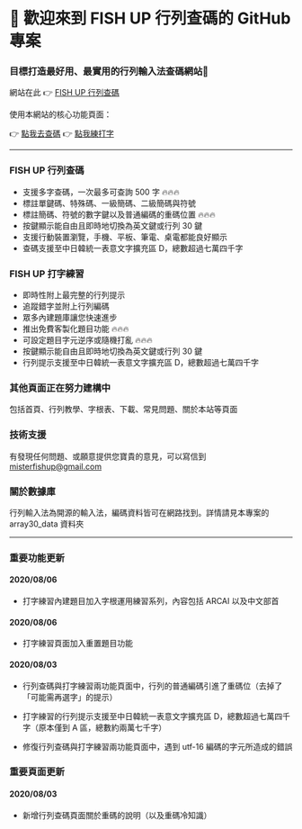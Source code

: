 # 🎉 歡迎來到 FISH UP 行列查碼的 GitHub 專案
### 目標打造最好用、最實用的行列輸入法查碼網站💪

網站在此 👉 [FISH UP 行列查碼](https://array30.misterfishup.com/)

使用本網站的核心功能頁面：

👉 [點我去查碼](https://array30.misterfishup.com/dictionary.html)  👉 [點我練打字](https://array30.misterfishup.com/typing.html)

---

### FISH UP 行列查碼
- 支援多字查碼，一次最多可查詢 500 字 🔥🔥🔥
- 標註單鍵碼、特殊碼、一級簡碼、二級簡碼與符號
- 標註簡碼、符號的數字鍵以及普通編碼的重碼位置 🔥🔥🔥
- 按鍵顯示能自由且即時地切換為英文鍵或行列 30 鍵
- 支援行動裝置瀏覽，手機、平板、筆電、桌電都能良好顯示
- 查碼支援至中日韓統一表意文字擴充區 D，總數超過七萬四千字

### FISH UP 打字練習
- 即時性附上最完整的行列提示
- 追蹤錯字並附上行列編碼
- 眾多內建題庫讓您快速進步
- 推出免費客製化題目功能 🔥🔥🔥
- 可設定題目字元逆序或隨機打亂 🔥🔥🔥
- 按鍵顯示能自由且即時地切換為英文鍵或行列 30 鍵
- 行列提示支援至中日韓統一表意文字擴充區 D，總數超過七萬四千字

### 其他頁面正在努力建構中
包括首頁、行列教學、字根表、下載、常見問題、關於本站等頁面

### 技術支援
有發現任何問題、或願意提供您寶貴的意見，可以寫信到 misterfishup@gmail.com

### 關於數據庫
行列輸入法為開源的輸入法，編碼資料皆可在網路找到。詳情請見本專案的 array30_data 資料夾

---

### 重要功能更新
#### 2020/08/06
- 打字練習內建題目加入字根運用練習系列，內容包括 ARCAI 以及中文部首
#### 2020/08/06
- 打字練習頁面加入重置題目功能
#### 2020/08/03
- 行列查碼與打字練習兩功能頁面中，行列的普通編碼引進了重碼位（去掉了「可能需再選字」的提示）

- 打字練習的行列提示支援至中日韓統一表意文字擴充區 D，總數超過七萬四千字（原本僅到 A 區，總數約兩萬七千字）

- 修復行列查碼與打字練習兩功能頁面中，遇到 utf-16 編碼的字元所造成的錯誤
### 重要頁面更新
#### 2020/08/03
- 新增行列查碼頁面關於重碼的說明（以及重碼冷知識）

